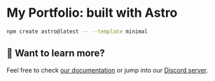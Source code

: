 # My Portfolio: built with Astro

```sh
npm create astro@latest -- --template minimal
```

## 👀 Want to learn more?

Feel free to check [our documentation](https://docs.astro.build) or jump into our [Discord server](https://astro.build/chat).
